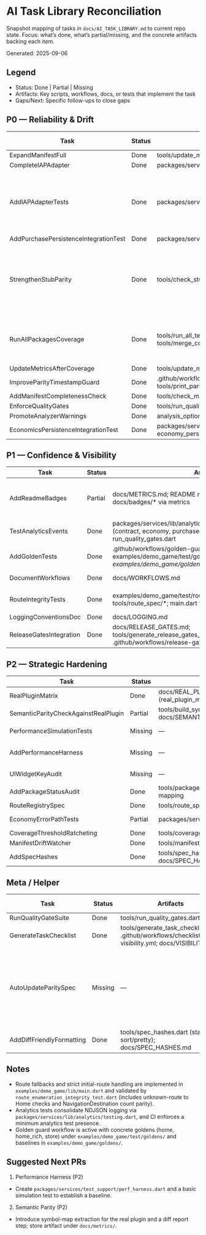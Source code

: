 # AI Task Library Reconciliation

Snapshot mapping of tasks in `docs/AI_TASK_LIBRARY.md` to current repo state. Focus: what’s done, what’s partial/missing, and the concrete artifacts backing each item.

Generated: 2025-09-06

## Legend

-    Status: Done | Partial | Missing
-    Artifacts: Key scripts, workflows, docs, or tests that implement the task
-    Gaps/Next: Specific follow-ups to close gaps

## P0 — Reliability & Drift

| Task                                  | Status | Artifacts                                                                                                        | Gaps / Next                                                            |
| ------------------------------------- | ------ | ---------------------------------------------------------------------------------------------------------------- | ---------------------------------------------------------------------- |
| ExpandManifestFull                    | Done   | tools/update_manifest.dart; .github/workflows/manifest-expander.yml                                              | —                                                                      |
| CompleteIAPAdapter                    | Done   | packages/services/lib/monetization/in_app_purchase_adapter.dart                                                  | —                                                                      |
| AddIAPAdapterTests                    | Done   | packages/services/test/monetization/in_app_purchase_adapter_test.dart                                            | Consider adding an integration smoke with real plugin in future matrix |
| AddPurchasePersistenceIntegrationTest | Done   | packages/services/test/monetization/purchase_persistence_integration_test.dart                                   | —                                                                      |
| StrengthenStubParity                  | Done   | tools/check_stub_parity.dart; tools/parity_spec/in_app_purchase.json; ci.yml gate                                | Consider expanding parity coverage to additional stubs when introduced |
| RunAllPackagesCoverage                | Done   | tools/run_all_tests.sh; tools/run_all_package_coverage.dart; tools/merge_coverage.dart                           | Ensure CI uses the all-packages path when needed                       |
| UpdateMetricsAfterCoverage            | Done   | tools/update_metrics.dart; .github/workflows/metrics.yml                                                         | —                                                                      |
| ImproveParityTimestampGuard           | Done   | .github/workflows/ci.yml (STUB_PARITY_OK + STUB_PARITY_SPEC_HASH); tools/print_parity_spec_hash.dart             | —                                                                      |
| AddManifestCompletenessCheck          | Done   | tools/check_manifest.dart; ci.yml                                                                                | —                                                                      |
| EnforceQualityGates                   | Done   | tools/run_quality_gates.dart; ci.yml                                                                             | —                                                                      |
| PromoteAnalyzerWarnings               | Done   | analysis_options.yaml (promoted hints→errors)                                                                    | —                                                                      |
| EconomicsPersistenceIntegrationTest   | Done   | packages/services/test/economy/economy_persistence_integration_test.dart; economy_persistence_negative_test.dart | —                                                                      |

## P1 — Confidence & Visibility

| Task                    | Status  | Artifacts                                                                                                                                      | Gaps / Next                                                    |
| ----------------------- | ------- | ---------------------------------------------------------------------------------------------------------------------------------------------- | -------------------------------------------------------------- |
| AddReadmeBadges         | Partial | docs/METRICS.md; README markers (parity, workflows); docs/badges/\* via metrics                                                                | Add coverage/package-count badge surfaces to README if desired |
| TestAnalyticsEvents     | Done    | packages/services/lib/analytics/testing.dart; analytics tests (contract, economy, purchase, minimum event); ci gate via run_quality_gates.dart | —                                                              |
| AddGoldenTests          | Done    | .github/workflows/golden-guard.yml; docs/GOLDENS.md; examples/demo_game/test/goldens/_.dart; examples/demo_game/goldens/_.png                  | —                                                              |
| DocumentWorkflows       | Done    | docs/WORKFLOWS.md                                                                                                                              | Keep updated as workflows evolve                               |
| RouteIntegrityTests     | Done    | examples/demo_game/test/route_enumeration_integrity_test.dart; tools/route_spec/\*; main.dart fallbacks                                        | Extend with more deep links/modals as needed                   |
| LoggingConventionsDoc   | Done    | docs/LOGGING.md                                                                                                                                | —                                                              |
| ReleaseGatesIntegration | Done    | docs/RELEASE_GATES.md; tools/generate_release_gates_table.dart; .github/workflows/release-gates.yml                                            | —                                                              |

## P2 — Strategic Hardening

| Task                                 | Status  | Artifacts                                                                                                  | Gaps / Next                                                                        |
| ------------------------------------ | ------- | ---------------------------------------------------------------------------------------------------------- | ---------------------------------------------------------------------------------- |
| RealPluginMatrix                     | Done    | docs/REAL_PLUGIN_MATRIX.md; providers tests (real_plugin_matrix_test.dart); analytics_provider scaffolding | —                                                                                  |
| SemanticParityCheckAgainstRealPlugin | Partial | tools/build_symbol_map.dart; tools/diff_parity_vs_real.dart; docs/SEMANTIC_PARITY.md                       | Wire optional CI step to generate symbol map if plugin present; publish artifacts  |
| PerformanceSimulationTests           | Missing | —                                                                                                          | Introduce deterministic tick harness; add long-run simulation test with invariants |
| AddPerformanceHarness                | Missing | —                                                                                                          | Create packages/services/test_support/perf_harness.dart and wire into tests        |
| UIWidgetKeyAudit                     | Missing | —                                                                                                          | Audit key parameters across public widgets; add where helpful for test stability   |
| AddPackageStatusAudit                | Done    | tools/package_status_audit.dart; surfaced in docs/WORKFLOWS.md mapping                                     | Optionally wire as soft gate in CI/metrics to print results                        |
| RouteRegistrySpec                    | Done    | tools/route_spec/route_registry.json; spec hash tooling; route integrity test                              | —                                                                                  |
| EconomyErrorPathTests                | Partial | packages/services/test/economy/economy_persistence_negative_test.dart                                      | Add explicit DB failure injection and rollback assertion                           |
| CoverageThresholdRatcheting          | Done    | tools/coverage_ratchet.dart; .github/workflows/coverage-ratchet.yml                                        | —                                                                                  |
| ManifestDriftWatcher                 | Done    | tools/manifest_drift_watcher.dart; README hook instructions                                                | —                                                                                  |
| AddSpecHashes                        | Done    | tools/spec_hashes.dart; .github/workflows/spec-hashes.yml; docs/SPEC_HASHES.md                             | —                                                                                  |

## Meta / Helper

| Task                      | Status  | Artifacts                                                                                          | Gaps / Next                                                                           |
| ------------------------- | ------- | -------------------------------------------------------------------------------------------------- | ------------------------------------------------------------------------------------- |
| RunQualityGateSuite       | Done    | tools/run_quality_gates.dart; ci.yml                                                               | —                                                                                     |
| GenerateTaskChecklist     | Done    | tools/generate_task_checklist.dart; .github/workflows/checklist-visibility.yml; docs/VISIBILITY.md | —                                                                                     |
| AutoUpdateParitySpec      | Missing | —                                                                                                  | Add job to regenerate parity spec from real plugin symbol map and re-run parity check |
| AddDiffFriendlyFormatting | Done    | tools/spec_hashes.dart (stable sort/pretty); docs/SPEC_HASHES.md                                   | —                                                                                     |

## Notes

-    Route fallbacks and strict initial-route handling are implemented in `examples/demo_game/lib/main.dart` and validated by `route_enumeration_integrity_test.dart` (includes unknown-route to Home checks and NavigationDestination count parity).
-    Analytics tests consolidate NDJSON logging via `packages/services/lib/analytics/testing.dart`, and CI enforces a minimum analytics test presence.
-    Golden guard workflow is active with concrete goldens (home, home_rich, store) under `examples/demo_game/test/goldens/` and baselines in `examples/demo_game/goldens/`.

## Suggested Next PRs

1. Performance Harness (P2)

-    Create `packages/services/test_support/perf_harness.dart` and a basic simulation test to establish a baseline.

2. Semantic Parity (P2)

-    Introduce symbol-map extraction for the real plugin and a diff report step; store artifact under `docs/metrics/`.
